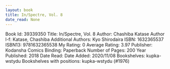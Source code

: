 ```yaml
---
layout: book
title: In/Spectre, Vol. 8
date_read: None
---
```


Book Id: 39339350
Title: In/Spectre, Vol. 8
Author: Chashiba Katase
Author l-f: Katase, Chashiba
Additional Authors: Kyo Shirodaira
ISBN: 1632365537
ISBN13: 9781632365538
My Rating: 0
Average Rating: 3.97
Publisher: Kodansha Comics
Binding: Paperback
Number of Pages: 200
Year Published: 2018
Date Read: 
Date Added: 2020/11/08
Bookshelves: kupka-wstydu
Bookshelves with positions: kupka-wstydu (#1976)

